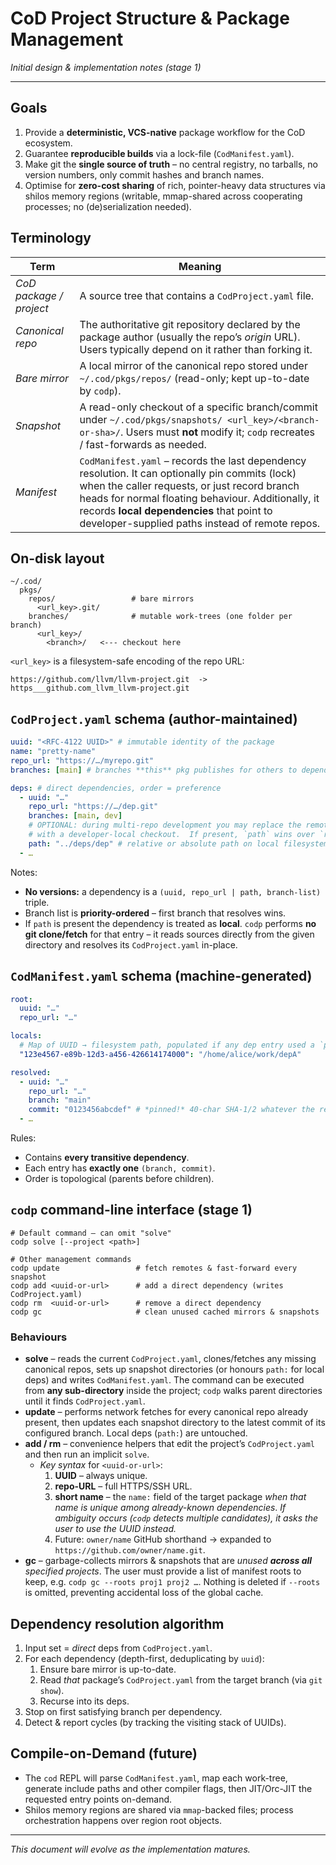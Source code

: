 # CoD Project Structure & Package Management

_Initial design & implementation notes (stage 1)_

---

## Goals

1. Provide a **deterministic, VCS-native** package workflow for the CoD ecosystem.
2. Guarantee **reproducible builds** via a lock-file (`CodManifest.yaml`).
3. Make git the **single source of truth** – no central registry, no tarballs, no version numbers, only commit hashes and branch names.
4. Optimise for **zero-cost sharing** of rich, pointer-heavy data structures via shilos memory regions (writable, mmap-shared across cooperating processes; no (de)serialization needed).

## Terminology

| Term                    | Meaning                                                                                                                                                                                                                                                                                                |
| ----------------------- | ------------------------------------------------------------------------------------------------------------------------------------------------------------------------------------------------------------------------------------------------------------------------------------------------------ |
| _CoD package / project_ | A source tree that contains a `CodProject.yaml` file.                                                                                                                                                                                                                                                  |
| _Canonical repo_        | The authoritative git repository declared by the package author (usually the repo’s _origin_ URL). Users typically depend on it rather than forking it.                                                                                                                                                |
| _Bare mirror_           | A local mirror of the canonical repo stored under `~/.cod/pkgs/repos/` (read-only; kept up-to-date by `codp`).                                                                                                                                                                                         |
| _Snapshot_              | A read-only checkout of a specific branch/commit under `~/.cod/pkgs/snapshots/ <url_key>/<branch-or-sha>/`. Users must **not** modify it; `codp` recreates / fast-forwards as needed.                                                                                                                  |
| _Manifest_              | `CodManifest.yaml` – records the last dependency resolution. It can optionally pin commits (lock) when the caller requests, or just record branch heads for normal floating behaviour. Additionally, it records **local dependencies** that point to developer-supplied paths instead of remote repos. |

## On-disk layout

```
~/.cod/
  pkgs/
    repos/                 # bare mirrors
      <url_key>.git/
    branches/              # mutable work-trees (one folder per branch)
      <url_key>/
        <branch>/   <--- checkout here
```

`<url_key>` is a filesystem-safe encoding of the repo URL:

```
https://github.com/llvm/llvm-project.git  ->  https___github.com_llvm_llvm-project.git
```

## `CodProject.yaml` schema (author-maintained)

```yaml
uuid: "<RFC-4122 UUID>" # immutable identity of the package
name: "pretty-name"
repo_url: "https://…/myrepo.git"
branches: [main] # branches **this** pkg publishes for others to depend on

deps: # direct dependencies, order = preference
  - uuid: "…"
    repo_url: "https://…/dep.git"
    branches: [main, dev]
    # OPTIONAL: during multi-repo development you may replace the remote source
    # with a developer-local checkout.  If present, `path` wins over `repo_url`.
    path: "../deps/dep" # relative or absolute path on local filesystem
  - …
```

Notes:

- **No versions:** a dependency is a `(uuid, repo_url | path, branch-list)` triple.
- Branch list is **priority-ordered** – first branch that resolves wins.
- If `path` is present the dependency is treated as **local**. `codp` performs **no git clone/fetch** for that entry – it reads sources directly from the given directory and resolves its `CodProject.yaml` in-place.

## `CodManifest.yaml` schema (machine-generated)

```yaml
root:
  uuid: "…"
  repo_url: "…"

locals:
  # Map of UUID → filesystem path, populated if any dep entry used a `path` key
  "123e4567-e89b-12d3-a456-426614174000": "/home/alice/work/depA"

resolved:
  - uuid: "…"
    repo_url: "…"
    branch: "main"
    commit: "0123456abcdef" # *pinned!* 40-char SHA-1/2 whatever the repo uses
  - …
```

Rules:

- Contains **every transitive dependency**.
- Each entry has **exactly one** `(branch, commit)`.
- Order is topological (parents before children).

## `codp` command-line interface (stage 1)

```
# Default command – can omit "solve"
codp solve [--project <path>]

# Other management commands
codp update                 # fetch remotes & fast-forward every snapshot
codp add <uuid-or-url>      # add a direct dependency (writes CodProject.yaml)
codp rm  <uuid-or-url>      # remove a direct dependency
codp gc                     # clean unused cached mirrors & snapshots
```

### Behaviours

- **solve** – reads the current `CodProject.yaml`, clones/fetches any missing canonical repos, sets up snapshot directories (or honours `path:` for local deps) and writes `CodManifest.yaml`. The command can be executed from **any sub-directory** inside the project; `codp` walks parent directories until it finds `CodProject.yaml`.
- **update** – performs network fetches for every canonical repo already present, then updates each snapshot directory to the latest commit of its configured branch. Local deps (`path:`) are untouched.
- **add / rm** – convenience helpers that edit the project’s `CodProject.yaml` and then run an implicit `solve`.
  - _Key syntax_ for `<uuid-or-url>`:
    1. **UUID** – always unique.
    2. **repo-URL** – full HTTPS/SSH URL.
    3. **short name** – the `name:` field of the target package _when that name is unique among already-known dependencies_.
       _If ambiguity occurs (`codp` detects multiple candidates), it asks the user to use the UUID instead._
    4. Future: `owner/name` GitHub shorthand → expanded to `https://github.com/owner/name.git`.
- **gc** – garbage-collects mirrors & snapshots that are _unused **across all** specified projects_. The user must provide a list of manifest roots to keep, e.g. `codp gc --roots proj1 proj2 …`. Nothing is deleted if `--roots` is omitted, preventing accidental loss of the global cache.

## Dependency resolution algorithm

1. Input set = _direct_ deps from `CodProject.yaml`.
2. For each dependency (depth-first, deduplicating by `uuid`):
   1. Ensure bare mirror is up-to-date.
   2. Read _that_ package’s `CodProject.yaml` from the target branch (via `git show`).
   3. Recurse into its deps.
3. Stop on first satisfying branch per dependency.
4. Detect & report cycles (by tracking the visiting stack of UUIDs).

## Compile-on-Demand (future)

- The `cod` REPL will parse `CodManifest.yaml`, map each work-tree, generate include paths and other compiler flags, then JIT/Orc-JIT the requested entry points on-demand.
- Shilos memory regions are shared via `mmap`-backed files; process orchestration happens over region root objects.

---

_This document will evolve as the implementation matures._
